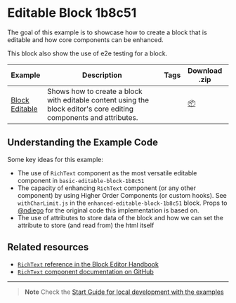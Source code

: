 # Editable Block 1b8c51

The goal of this example is to showcase how to create a block that is editable and how core components can be enhanced.

This block also show the use of e2e testing for a block.

<!-- Please, do not remove these @TABLE EXAMPLES BEGIN and @TABLE EXAMPLES END comments or modify the table inside. This table is automatically generated from the data at _data/examples.json and _data/tags.json -->
<!-- @TABLE EXAMPLES BEGIN -->
| Example | <span style="display: inline-block; width:250px">Description</span> | Tags |Download .zip | Live Demo |
| -------------------------------------------------------------------------------------------------- | ------------------------------------------------------------------------------------------------------------------------ | --------------------------------------------------------------------------------------------------------------------------------------- | ------------------------------------------------------------------------------------------------------------------------------------------------------------------------------------------------------------------------------------------------------------- | ----------------------------------------------------------------------------------------------------------------------------------------------------------------------------------------------------------------------------------------------------------------------------------------------------------------- |
| [Block Editable](https://github.com/juanma-wp/block-development-examples/tree/trunk/plugins/editable-block-1b8c51) | Shows how to create a block with editable content using the block editor's core editing components and attributes. |  | [📦](https://github.com/juanma-wp/block-development-examples/releases/download/latest/editable-block-1b8c51.zip "Install the plugin on any WordPress site using this zip and activate it to see the example in action") | [![](https://raw.githubusercontent.com/juanma-wp/block-development-examples/trunk/_assets/icon-wp.svg)](https://playground.wordpress.net/?blueprint-url=https://raw.githubusercontent.com/juanma-wp/block-development-examples/trunk/plugins/editable-block-1b8c51/_playground/blueprint.json "Click here to access a live demo of this example" ) |
<!-- @TABLE EXAMPLES END -->

## Understanding the Example Code

Some key ideas for this example:

-   The use of `RichText` component as the most versatile editable component in `basic-editable-block-1b8c51`
-   The capacity of enhancing `RichText` component (or any other component) by using Higher Order Components (or custom hooks). See `withCharLimit.js` in the `enhanced-editable-block-1b8c51` block. Props to [@ndiego](https://github.com/ndiego) for the original code this implementation is based on.
-   The use of attributes to store data of the block and how we can set the attribute to store (and read from) the html itself

## Related resources

-   [`RichText` reference in the Block Editor Handbook](https://developer.wordpress.org/block-editor/reference-guides/richtext/)
-   [`RichText` component documentation on GitHub](https://github.com/WordPress/gutenberg/blob/HEAD/packages/block-editor/src/components/rich-text/README.md)

---

> **Note**
> Check the [Start Guide for local development with the examples](https://github.com/WordPress/block-development-examples/wiki/02-Examples#start-guide-for-local-development-with-the-examples)

